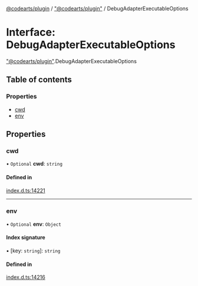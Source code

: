 [@codearts/plugin](../README.md) / ["@codearts/plugin"](../modules/_codearts_plugin_.md) / DebugAdapterExecutableOptions

# Interface: DebugAdapterExecutableOptions

["@codearts/plugin"](../modules/_codearts_plugin_.md).DebugAdapterExecutableOptions

## Table of contents

### Properties

- [cwd](codearts_plugin_.DebugAdapterExecutableOptions.md#cwd)
- [env](codearts_plugin_.DebugAdapterExecutableOptions.md#env)

## Properties

### cwd

• `Optional` **cwd**: `string`

#### Defined in

[index.d.ts:14221](https://github.com/huaweicloud/cloudide-plugin-api/blob/203b986/index.d.ts#L14221)

___

### env

• `Optional` **env**: `Object`

#### Index signature

▪ [key: `string`]: `string`

#### Defined in

[index.d.ts:14216](https://github.com/huaweicloud/cloudide-plugin-api/blob/203b986/index.d.ts#L14216)
